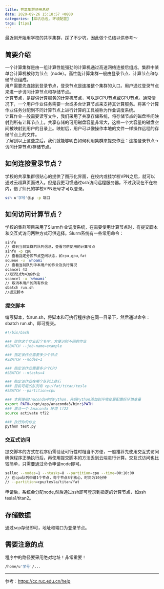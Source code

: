 ```yaml
---
title: 共享集群使用总结
date: 2020-09-26 15:18:57 +0800
categories: [踩坑总结, 环境配置]
tags: [tips]
---
```

最近刚开始用学校的共享集群，踩了不少坑，因此做个总结以供参考～
## 简要介绍
一个计算集群是由一组计算性能强劲的计算机通过高速网络连接后组成。集群中某单台计算机被称为节点（node）。高性能计算集群一般由登录节点、计算节点和存储节点组成。  
用户需要先连接到登录节点，登录节点是连接整个集群的入口。用户通过登录节点来进一步访问计算节点和存储节点。  
计算节点，是提供计算服务的计算机节点，可以是CPU节点或GPU节点。通常情况下，一个用户作业任务需要一台或多台计算节点来支持其计算服务。将某个计算作业任务分配到不同计算节点上进行计算的工具被称为作业调度系统。  
计算作业一般需要读写文件，我们采用了共享存储系统，将存储节点的磁盘空间映射到所有计算节点上。共享存储的可用磁盘容量非常大，这样一个大容量的磁盘空间被映射到用户的目录上。映射后，用户可以像操作本地的文件一样操作远程的存储节点上的文件。  
了解到以上这些之后，我们就能够明白如何利用集群来提交作业：连接登录节点->访问计算节点/存储节点。
## 如何连接登录节点？
学校的共享集群很贴心的提供了图形化界面，在校内或挂学校VPN之后，就可以通过云超算页面进入。但是我更习惯通过ssh访问远程服务器。不过我现在不在校内，借了师兄的学校VPN账号才可以登录。  
```bash
ssh u'学号'@ip -p 端口
```

## 如何访问计算节点？
学校的集群项目采用了Slurm作业调度系统，在需要使用计算节点时，有提交脚本和交互式访问两种方式可供选择。Slurm系统有一些常用命令：
```bash
sinfo
// 得到当前集群的队列信息，查看可供使用的计算节点
sinfo -p cpu
// 查看指定分区节点空闲状态，如cpu,gpu,fat
squeue -u `whoami`
// 查看当前队列中本用户的作业及执行情况
scancel 43
//取消id为43的作业
scancel -u `whoami`
// 取消本用户的所有作业
sbatch run.sh
//提交脚本
```
  

  
### 提交脚本
编写脚本，如run.sh，将脚本和可执行程序放在同一目录下，然后通过命令：sbatch run.sh，即可提交。  

```bash
#!/bin/bash

### 给你这个作业起个名字，方便识别不同的作业
#SBATCH --job-name=example

### 指定该作业需要多少个节点
#SBATCH --nodes=1

### 指定该作业需要多少个CPU
#SBATCH --ntasks=4

### 指定该作业在哪个队列上执行
### 目前可用的队列有 cpu/fat/titan/tesla
#SBATCH --partition=cpu

### 本例使用Anaconda中的Python，先将Python添加到环境变量配置好环境变量
export PATH=/opt/app/anaconda3/bin:$PATH
### 激活一个 Anaconda 环境 tf22
source activate tf22

### 执行你的作业
python test.py
```

### 交互式访问
提交脚本的方式在程序仍需验证可行性时相当不方便，一般推荐先使用交互式访问确保程序正确执行后，再使用提交脚本的方法丢到云端进行计算。交互式访问也比较简单，只需要通过命令申请node即可。
```bash
salloc --nodes=1 --ntasks=8 --partition=cpu --time=00:10:00
// 在cpu队列申请1个节点，每个节点8个核心，时间为10分钟
// --partition=cpu/tesla/titan/fat
``` 
申请后，系统会分配node,然后通过ssh即可登录到指定的计算节点，如ssh tesla1/titan2。

## 存储数据
通过scp存储即可，地址和端口为登录节点。

## 需要注意的点
程序中的路径要采用绝对地址！非常重要！
```bash
/home/u'学号'/...
```


***
参考：https://cc.ruc.edu.cn/help
